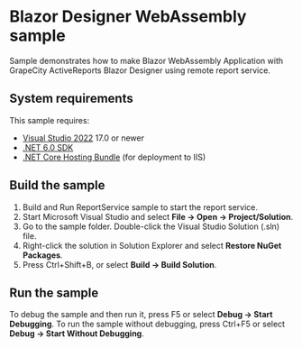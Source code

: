# Blazor Designer WebAssembly sample

Sample demonstrates how to make Blazor WebAssembly Application with GrapeCity ActiveReports Blazor Designer using remote report service.

## System requirements

This sample requires:
* [Visual Studio 2022](https://visualstudio.microsoft.com/vs/) 17.0 or newer
* [.NET 6.0 SDK](https://www.microsoft.com/net/download)
* [.NET Core Hosting Bundle](https://dotnet.microsoft.com/download/dotnet/thank-you/runtime-aspnetcore-6.0.0-windows-hosting-bundle-installer) (for deployment to IIS)

## Build the sample
1. Build and Run ReportService sample to start the report service.
2. Start Microsoft Visual Studio and select **File → Open →
   Project/Solution**.
3. Go to the sample folder. Double-click the Visual Studio Solution (.sln) file.
4. Right-click the solution in Solution Explorer and select **Restore NuGet
   Packages**.
5. Press Ctrl+Shift+B, or select **Build → Build Solution**.

## Run the sample

To debug the sample and then run it, press F5 or select **Debug → Start
Debugging**. To run the sample without debugging, press Ctrl+F5 or select
**Debug → Start Without Debugging**.
